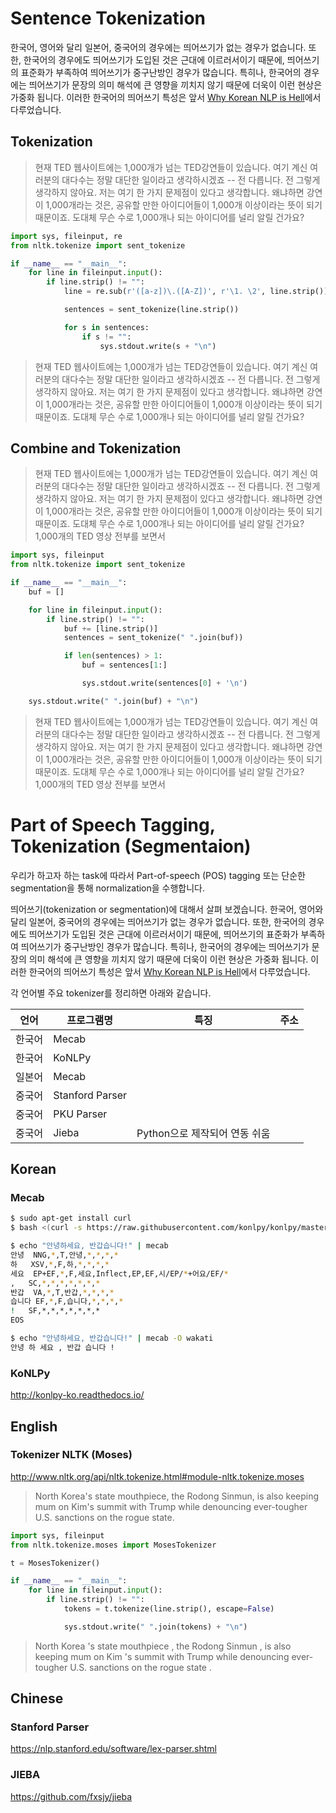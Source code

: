 # Sentence Tokenization

한국어, 영어와 달리 일본어, 중국어의 경우에는 띄어쓰기가 없는 경우가 없습니다. 또한, 한국어의 경우에도 띄어쓰기가 도입된 것은 근대에 이르러서이기 때문에, 띄어쓰기의 표준화가 부족하여 띄어쓰기가 중구난방인 경우가 많습니다. 특히나, 한국어의 경우에는 띄어쓰기가 문장의 의미 해석에 큰 영향을 끼치지 않기 때문에 더욱이 이런 현상은 가중화 됩니다. 이러한 한국어의 띄어쓰기 특성은 앞서 [Why Korean NLP is Hell](nlp-with-deeplearning/korean-is-hell.md)에서 다루었습니다.

## Tokenization

>현재 TED 웹사이트에는 1,000개가 넘는 TED강연들이 있습니다. 여기 계신 여러분의 대다수는 정말 대단한 일이라고 생각하시겠죠 -- 전 다릅니다. 전 그렇게 생각하지 않아요. 저는 여기 한 가지 문제점이 있다고 생각합니다. 왜냐하면 강연이 1,000개라는 것은, 공유할 만한 아이디어들이 1,000개 이상이라는 뜻이 되기 때문이죠. 도대체 무슨 수로 1,000개나 되는 아이디어를 널리 알릴 건가요?

```python
import sys, fileinput, re
from nltk.tokenize import sent_tokenize

if __name__ == "__main__":
    for line in fileinput.input():
        if line.strip() != "":
            line = re.sub(r'([a-z])\.([A-Z])', r'\1. \2', line.strip())

            sentences = sent_tokenize(line.strip())

            for s in sentences:
                if s != "":
                    sys.stdout.write(s + "\n")

```

>현재 TED 웹사이트에는 1,000개가 넘는 TED강연들이 있습니다.
여기 계신 여러분의 대다수는 정말 대단한 일이라고 생각하시겠죠 -- 전 다릅니다.
전 그렇게 생각하지 않아요.
저는 여기 한 가지 문제점이 있다고 생각합니다.
왜냐하면 강연이 1,000개라는 것은, 공유할 만한 아이디어들이 1,000개 이상이라는 뜻이 되기 때문이죠.
도대체 무슨 수로 1,000개나 되는 아이디어를 널리 알릴 건가요?

## Combine and Tokenization

>현재 TED 웹사이트에는 1,000개가 넘는 TED강연들이 있습니다.
여기 계신 여러분의 대다수는
정말 대단한 일이라고 생각하시겠죠 --
전 다릅니다. 전 그렇게 생각하지 않아요.
저는 여기 한 가지 문제점이 있다고 생각합니다.
왜냐하면 강연이 1,000개라는 것은,
공유할 만한 아이디어들이 1,000개 이상이라는 뜻이 되기 때문이죠.
도대체 무슨 수로
1,000개나 되는 아이디어를 널리 알릴 건가요?
1,000개의 TED 영상 전부를 보면서

```python
import sys, fileinput
from nltk.tokenize import sent_tokenize

if __name__ == "__main__":
    buf = []

    for line in fileinput.input():
        if line.strip() != "":
            buf += [line.strip()]
            sentences = sent_tokenize(" ".join(buf))

            if len(sentences) > 1:
                buf = sentences[1:]

                sys.stdout.write(sentences[0] + '\n')

    sys.stdout.write(" ".join(buf) + "\n")
```

>현재 TED 웹사이트에는 1,000개가 넘는 TED강연들이 있습니다.
여기 계신 여러분의 대다수는 정말 대단한 일이라고 생각하시겠죠 -- 전 다릅니다.
전 그렇게 생각하지 않아요.
저는 여기 한 가지 문제점이 있다고 생각합니다.
왜냐하면 강연이 1,000개라는 것은, 공유할 만한 아이디어들이 1,000개 이상이라는 뜻이 되기 때문이죠.
도대체 무슨 수로 1,000개나 되는 아이디어를 널리 알릴 건가요?
1,000개의 TED 영상 전부를 보면서

# Part of Speech Tagging, Tokenization (Segmentaion)

우리가 하고자 하는 task에 따라서 Part-of-speech (POS) tagging 또는 단순한 segmentation을 통해 normalization을 수행합니다.

띄어쓰기(tokenization or segmentation)에 대해서 살펴 보겠습니다. 한국어, 영어와 달리 일본어, 중국어의 경우에는 띄어쓰기가 없는 경우가 없습니다. 또한, 한국어의 경우에도 띄어쓰기가 도입된 것은 근대에 이르러서이기 때문에, 띄어쓰기의 표준화가 부족하여 띄어쓰기가 중구난방인 경우가 많습니다. 특히나, 한국어의 경우에는 띄어쓰기가 문장의 의미 해석에 큰 영향을 끼치지 않기 때문에 더욱이 이런 현상은 가중화 됩니다. 이러한 한국어의 띄어쓰기 특성은 앞서 [Why Korean NLP is Hell](nlp-with-deeplearning/korean-is-hell.md)에서 다루었습니다.

각 언어별 주요 tokenizer를 정리하면 아래와 같습니다.

|언어|프로그램명|특징|주소|
|-|-|-|-|
|한국어|Mecab|||
|한국어|KoNLPy|||
|일본어|Mecab|||
|중국어|Stanford Parser|||
|중국어|PKU Parser|||
|중국어|Jieba|Python으로 제작되어 연동 쉬움||

## Korean

### Mecab

```bash
$ sudo apt-get install curl
$ bash <(curl -s https://raw.githubusercontent.com/konlpy/konlpy/master/scripts/mecab.sh)
```
```bash
$ echo "안녕하세요, 반갑습니다!" | mecab
안녕	NNG,*,T,안녕,*,*,*,*
하	XSV,*,F,하,*,*,*,*
세요	EP+EF,*,F,세요,Inflect,EP,EF,시/EP/*+어요/EF/*
,	SC,*,*,*,*,*,*,*
반갑	VA,*,T,반갑,*,*,*,*
습니다	EF,*,F,습니다,*,*,*,*
!	SF,*,*,*,*,*,*,*
EOS
```
```bash
$ echo "안녕하세요, 반갑습니다!" | mecab -O wakati
안녕 하 세요 , 반갑 습니다 !
```

### KoNLPy

http://konlpy-ko.readthedocs.io/

## English 

### Tokenizer NLTK (Moses)

http://www.nltk.org/api/nltk.tokenize.html#module-nltk.tokenize.moses

>North Korea's state mouthpiece, the Rodong Sinmun, is also keeping mum on Kim's summit with Trump while denouncing ever-tougher U.S. sanctions on the rogue state.

```python
import sys, fileinput
from nltk.tokenize.moses import MosesTokenizer

t = MosesTokenizer()

if __name__ == "__main__":
    for line in fileinput.input():
        if line.strip() != "":
            tokens = t.tokenize(line.strip(), escape=False)

            sys.stdout.write(" ".join(tokens) + "\n")
```

>North Korea 's state mouthpiece , the Rodong Sinmun , is also keeping mum on Kim 's summit with Trump while denouncing ever-tougher U.S. sanctions on the rogue state .

## Chinese

### Stanford Parser

https://nlp.stanford.edu/software/lex-parser.shtml

### JIEBA

https://github.com/fxsjy/jieba